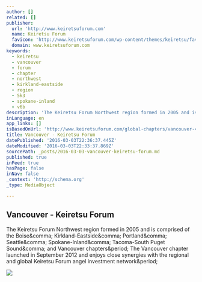 ```yaml
---
author: []
related: []
publisher:
  url: 'http://www.keiretsuforum.com'
  name: Keiretsu Forum
  favicon: 'http://www.keiretsuforum.com/wp-content/themes/keiretsu/favicon.png'
  domain: www.keiretsuforum.com
keywords:
  - keiretsu
  - vancouver
  - forum
  - chapter
  - northwest
  - kirkland-eastside
  - region
  - 5k3
  - spokane-inland
  - v6b
description: 'The Keiretsu Forum Northwest region formed in 2005 and is comprised of the Boise, Kirkland-Eastside, Portland, Seattle, Spokane-Inland, Tacoma-South Puget Sound, and Vancouver chapters. The Vancouver chapter launched in September 2012 and enjoys close synergies with the regional and global Keiretsu Forum angel investment network.'
inLanguage: en
app_links: []
isBasedOnUrl: 'http://www.keiretsuforum.com/global-chapters/vancouver-4/'
title: Vancouver - Keiretsu Forum
datePublished: '2016-03-03T22:36:37.445Z'
dateModified: '2016-03-03T22:33:37.869Z'
sourcePath: _posts/2016-03-03-vancouver-keiretsu-forum.md
published: true
inFeed: true
hasPage: false
inNav: false
_context: 'http://schema.org'
_type: MediaObject

---
```

<article style=""><h1>Vancouver - Keiretsu Forum</h1><p>The Keiretsu Forum Northwest region formed in 2005 and is comprised of the Boise&amp;comma; Kirkland-Eastside&amp;comma; Portland&amp;comma; Seattle&amp;comma; Spokane-Inland&amp;comma; Tacoma-South Puget Sound&amp;comma; and Vancouver chapters&amp;period; The Vancouver chapter launched in September 2012 and enjoys close synergies with the regional and global Keiretsu Forum angel investment network&amp;period;</p><img src="http://www.keiretsuforum.com/wp-content/uploads/2015/07/vancouver__canada_-1024x682.jpg" /></article>
